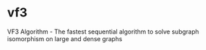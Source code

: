# vf3
VF3 Algorithm - The fastest sequential algorithm to solve subgraph isomorphism on large and dense graphs
